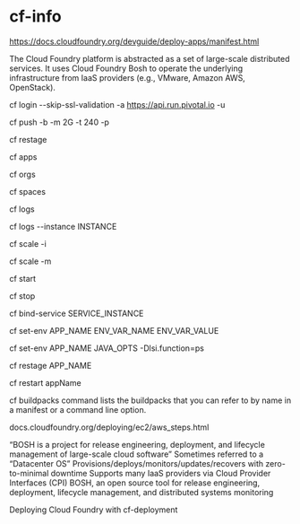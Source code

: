 # cf-info

https://docs.cloudfoundry.org/devguide/deploy-apps/manifest.html

The Cloud Foundry platform is abstracted as a set of large-scale distributed services.
It uses Cloud Foundry Bosh to operate the underlying infrastructure from IaaS providers 
(e.g., VMware, Amazon AWS, OpenStack).

cf login --skip-ssl-validation -a https://api.run.pivotal.io -u <USER>
  
cf push <appname> -b <buildPack> -m 2G -t 240 -p <appPath>
  
cf restage <appname>
  
cf apps

cf orgs

cf spaces

cf logs <appName>
  
cf logs <appName> --instance INSTANCE
  
cf scale <appName> -i <NoOfInstances>
  
cf scale <appName> -m <memoryInGig>
  
cf start <appName>
  
cf stop <appName>

cf bind-service <appName> SERVICE_INSTANCE
  
cf set-env APP_NAME ENV_VAR_NAME ENV_VAR_VALUE

cf set-env  APP_NAME JAVA_OPTS -Dlsi.function=ps

cf restage APP_NAME

cf restart appName

cf buildpacks command lists the buildpacks that you can refer to by name in a manifest or a command line option.
  
docs.cloudfoundry.org/deploying/ec2/aws_steps.html


“BOSH is a project for release engineering, deployment, and lifecycle management of large-scale cloud software”
Sometimes referred to a “Datacenter OS”
Provisions/deploys/monitors/updates/recovers with zero-to-minimal downtime
Supports many IaaS providers via Cloud Provider Interfaces (CPI)
BOSH, an open source tool for release engineering, deployment, lifecycle management, and distributed systems monitoring

Deploying Cloud Foundry with cf-deployment
